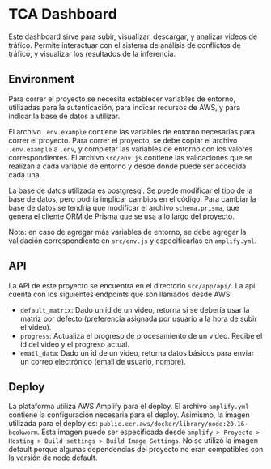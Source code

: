 # TCA Dashboard

Este dashboard sirve para subir, visualizar, descargar, y analizar videos de tráfico. Permite interactuar con el sistema de análisis de conflictos de tráfico, y visualizar los resultados de la inferencia.

## Environment

Para correr el proyecto se necesita establecer variables de entorno, utilizadas para la autenticación, para indicar recursos de AWS, y para indicar la base de datos a utilizar.

El archivo `.env.example` contiene las variables de entorno necesarias para correr el proyecto. Para correr el proyecto, se debe copiar el archivo `.env.example` a `.env`, y completar las variables de entorno con los valores correspondientes. El archivo `src/env.js` contiene las validaciones que se realizan a cada variable de entorno y desde donde puede ser accedida cada una.

La base de datos utilizada es postgresql. Se puede modificar el tipo de la base de datos, pero podría implicar cambios en el código. Para cambiar la base de datos se tendría que modificar el archivo `schema.prisma`, que genera el cliente ORM de Prisma que se usa a lo largo del proyecto.

Nota: en caso de agregar más variables de entorno, se debe agregar la validación correspondiente en `src/env.js` y especificarlas en `amplify.yml`.

## API

La API de este proyecto se encuentra en el directorio `src/app/api/`. La api cuenta con los siguientes endpoints que son llamados desde AWS:

- `default_matrix`: Dado un id de un video, retorna si se debería usar la matriz por defecto (preferencia asignada por usuario a la hora de subir el video).
- `progress`: Actualiza el progreso de procesamiento de un video. Recibe el id del video y el progreso actual.
- `email_data`: Dado un id de un video, retorna datos básicos para enviar un correo electrónico (email de usuario, nombre).


## Deploy

La plataforma utiliza AWS Amplify para el deploy. El archivo `amplify.yml` contiene la configuración necesaria para el deploy. Asimismo, la imagen utilizada para el deploy es: `public.ecr.aws/docker/library/node:20.16-bookworm`. Esta imagen puede ser especificada desde `amplify > Proyecto > Hosting > Build settings > Build Image Settings`. No se utilizó la imagen default porque algunas dependencias del proyecto no eran compatibles con la versión de node default.